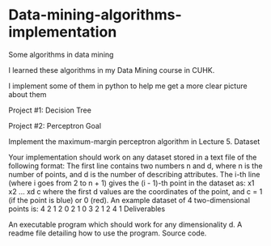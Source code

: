 # Data-mining-algorithms-implementation
Some algorithms in data mining

I learned these algorithms in my Data Mining course in CUHK.

I implement some of them in python to help me get a more clear picture about them

Project #1: Decision Tree

Project #2: Perceptron
Goal

Implement the maximum-margin perceptron algorithm in Lecture 5.
Dataset

Your implementation should work on any dataset stored in a text file of the following format:
The first line contains two numbers n and d, where n is the number of points, and d is the number of describing attributes.
The i-th line (where i goes from 2 to n + 1) gives the (i - 1)-th point in the dataset as: 
x1 x2 ... xd c 
where the first d values are the coordinates of the point, and c = 1 (if the point is blue) or 0 (red).
An example dataset of 4 two-dimensional points is: 
4 2 
1 2 0 
2 1 0 
3 2 1 
2 4 1 
Deliverables

An executable program which should work for any dimensionality d.
A readme file detailing how to use the program.
Source code.

